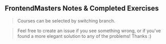 ## FrontendMasters Notes & Completed Exercises

> Courses can be selected by switching branch.

> Feel free to create an issue if you see something wrong, or if you've found a more elegant solution to any of the problems! Thanks :)
